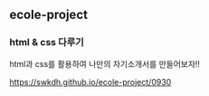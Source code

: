 ## ecole-project
### html & css 다루기

html과 css를 활용하여 나만의 자기소개서를 만들어보자!!

https://swkdh.github.io/ecole-project/0930
